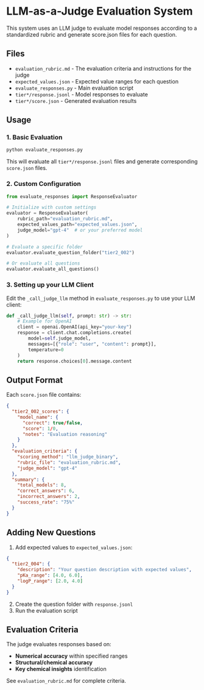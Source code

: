 # LLM-as-a-Judge Evaluation System

This system uses an LLM judge to evaluate model responses according to a standardized rubric and generate score.json files for each question.

## Files

- `evaluation_rubric.md` - The evaluation criteria and instructions for the judge
- `expected_values.json` - Expected value ranges for each question
- `evaluate_responses.py` - Main evaluation script
- `tier*/response.jsonl` - Model responses to evaluate
- `tier*/score.json` - Generated evaluation results

## Usage

### 1. Basic Evaluation
```bash
python evaluate_responses.py
```
This will evaluate all `tier*/response.jsonl` files and generate corresponding `score.json` files.

### 2. Custom Configuration
```python
from evaluate_responses import ResponseEvaluator

# Initialize with custom settings
evaluator = ResponseEvaluator(
    rubric_path="evaluation_rubric.md",
    expected_values_path="expected_values.json", 
    judge_model="gpt-4"  # or your preferred model
)

# Evaluate a specific folder
evaluator.evaluate_question_folder("tier2_002")

# Or evaluate all questions
evaluator.evaluate_all_questions()
```

### 3. Setting up your LLM Client
Edit the `_call_judge_llm` method in `evaluate_responses.py` to use your LLM client:

```python
def _call_judge_llm(self, prompt: str) -> str:
    # Example for OpenAI
    client = openai.OpenAI(api_key="your-key")
    response = client.chat.completions.create(
        model=self.judge_model,
        messages=[{"role": "user", "content": prompt}],
        temperature=0
    )
    return response.choices[0].message.content
```

## Output Format

Each `score.json` file contains:
```json
{
  "tier2_002_scores": {
    "model_name": {
      "correct": true/false,
      "score": 1/0,
      "notes": "Evaluation reasoning"
    }
  },
  "evaluation_criteria": {
    "scoring_method": "llm_judge_binary",
    "rubric_file": "evaluation_rubric.md",
    "judge_model": "gpt-4"
  },
  "summary": {
    "total_models": 8,
    "correct_answers": 6,
    "incorrect_answers": 2,
    "success_rate": "75%"
  }
}
```

## Adding New Questions

1. Add expected values to `expected_values.json`:
```json
{
  "tier2_004": {
    "description": "Your question description with expected values",
    "pKa_range": [4.0, 6.0],
    "logP_range": [2.0, 4.0]
  }
}
```

2. Create the question folder with `response.jsonl`
3. Run the evaluation script

## Evaluation Criteria

The judge evaluates responses based on:
- **Numerical accuracy** within specified ranges
- **Structural/chemical accuracy** 
- **Key chemical insights** identification

See `evaluation_rubric.md` for complete criteria.
